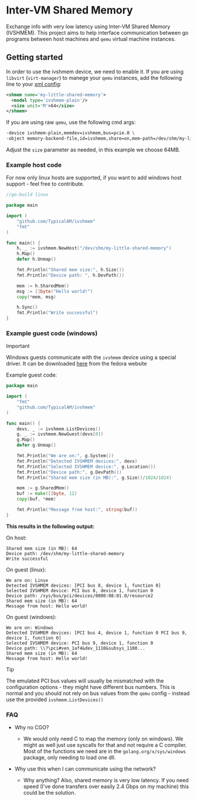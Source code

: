 # Inter-VM Shared Memory

Exchange info with very low latency using Inter-VM Shared Memory (IVSHMEM). This project aims to help interface communication between go programs between host machines and `qemu` virtual machine instances.

## Getting started

In order to use the ivshmem device, we need to enable it. If you are using `libvirt` (`virt-manager`) to manege your `qemu` instances, add the following line to your [xml config](https://libvirt.org/formatdomain.html#shared-memory-device):

```xml
<shmem name='my-little-shared-memory'>
  <model type='ivshmem-plain'/>
  <size unit='M'>64</size>
</shmem>
```

If you are using raw `qemu`, use the following cmd args:

```bash
-device ivshmem-plain,memdev=ivshmem,bus=pcie.0 \
-object memory-backend-file,id=ivshmem,share=on,mem-path=/dev/shm/my-little-shared-memory,size=64M
```

Adjust the `size` parameter as needed, in this example we choose 64MB. 

### Example host code

For now only linux hosts are supported, if you want to add windows host support - feel free to contribute.

```go
//go:build linux

package main

import (
	"github.com/TypicalAM/ivshmem"
	"fmt"
)

func main() {
	h, _ := ivshmem.NewHost("/dev/shm/my-little-shared-memory")
	h.Map()
	defer h.Unmap()

	fmt.Println("Shared mem size:", h.Size())
	fmt.Println("Device path: ", h.DevPath())

	mem := h.SharedMem()
	msg := []byte("Hello world!")
	copy(*mem, msg)

	h.Sync()
	fmt.Println("Write successful")
}
```

### Example guest code (windows)

> [!IMPORTANT]
> Windows guests communicate with the `ivshmem` device using a special driver. It can be downloaded [here](https://fedorapeople.org/groups/virt/virtio-win/direct-downloads/upstream-virtio/) from the fedora website

Example guest code:

```go
package main

import (
	"fmt"
	"github.com/TypicalAM/ivshmem"
)

func main() {
	devs, _ := ivshmem.ListDevices()
	g, _ := ivshmem.NewGuest(devs[0])
	g.Map()
	defer g.Unmap()

	fmt.Println("We are on:", g.System())
	fmt.Println("Detected IVSHMEM devices:", devs)
	fmt.Println("Selected IVSHMEM device:", g.Location())
	fmt.Println("Device path:", g.DevPath())
	fmt.Println("Shared mem size (in MB):", g.Size()/1024/1024)

	mem := g.SharedMem()
	buf := make([]byte, 12)
	copy(buf, *mem)

	fmt.Println("Message from host:", string(buf))
}

```

**This results in the following output:**

On host:

```
Shared mem size (in MB): 64
Device path: /dev/shm/my-little-shared-memory
Write successful
```

On guest (linux):

```
We are on: Linux
Detected IVSHMEM devices: [PCI bus 8, device 1, function 0]
Selected IVSHMEM device: PCI bus 8, device 1, function 0
Device path: /sys/bus/pci/devices/0000:08:01.0/resource2
Shared mem size (in MB): 64
Message from host: Hello world!
```

On guest (windows):

```
We are on: Windows
Detected IVSHMEM devices: [PCI bus 4, device 1, function 0 PCI bus 9, device 1, function 0]
Selected IVSHMEM device: PCI bus 9, device 1, function 0
Device path: \\?\pci#ven_1af4&dev_1110&subsys_1100...
Shared mem size (in MB): 64
Message from host: Hello world!
```

> [!TIP]
> The emulated PCI bus values will usually be mismatched with the configuration options - they might have different bus numbers. This is normal and you should not rely on bus values from the `qemu` config - instead use the provided `ivshmem.ListDevices()`

### FAQ

- Why no CGO?
  - We would only need C to map the memory (only on windows). We might as well just use syscalls for that and not require a C compiler. Most of the functions we need are in the `golang.org/x/sys/windows` package, only needing to load one dll.

- Why use this when I can communicate using the network?
  - Why anything? Also, shared memory is very low latency. If you need speed (I've done transfers over easily 2.4 Gbps on my machine) this could be the solution. 
